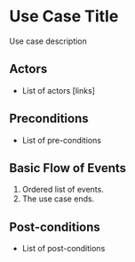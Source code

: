 # Use Case Title

Use case description

## Actors

  - List of actors [links]
  
## Preconditions

  - List of pre-conditions

## Basic Flow of Events

   1. Ordered list of events.
   2.	The use case ends.
    
## Post-conditions

  - List of post-conditions
